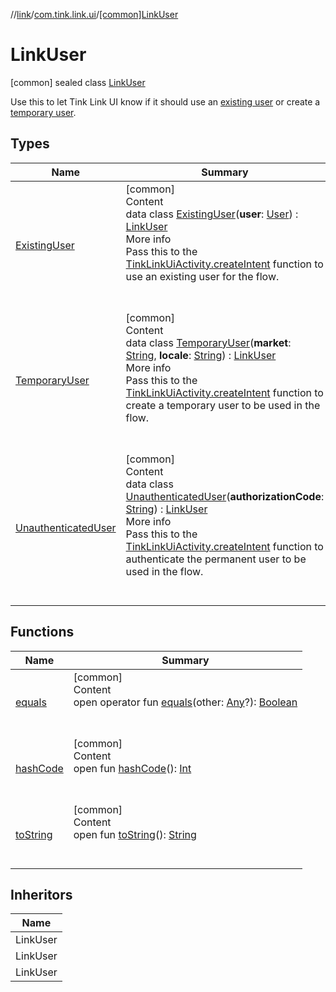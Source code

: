 //[link](../../index.md)/[com.tink.link.ui](../index.md)/[[common]LinkUser](index.md)



# LinkUser  
 [common] sealed class [LinkUser](index.md)

Use this to let Tink Link UI know if it should use an [existing user](-existing-user/index.md) or create a [temporary user](-temporary-user/index.md).

   


## Types  
  
|  Name|  Summary| 
|---|---|
| <a name="com.tink.link.ui/LinkUser.ExistingUser///PointingToDeclaration/"></a>[ExistingUser](-existing-user/index.md)| <a name="com.tink.link.ui/LinkUser.ExistingUser///PointingToDeclaration/"></a>[common]  <br>Content  <br>data class [ExistingUser](-existing-user/index.md)(**user**: [User](../../com.tink.model.user/[common]-user/index.md)) : [LinkUser](index.md)  <br>More info  <br>Pass this to the [TinkLinkUiActivity.createIntent](../[common]-tink-link-ui-activity/-companion/create-intent.md) function to use an existing user for the flow.  <br><br><br>
| <a name="com.tink.link.ui/LinkUser.TemporaryUser///PointingToDeclaration/"></a>[TemporaryUser](-temporary-user/index.md)| <a name="com.tink.link.ui/LinkUser.TemporaryUser///PointingToDeclaration/"></a>[common]  <br>Content  <br>data class [TemporaryUser](-temporary-user/index.md)(**market**: [String](https://kotlinlang.org/api/latest/jvm/stdlib/kotlin/-string/index.html), **locale**: [String](https://kotlinlang.org/api/latest/jvm/stdlib/kotlin/-string/index.html)) : [LinkUser](index.md)  <br>More info  <br>Pass this to the [TinkLinkUiActivity.createIntent](../[common]-tink-link-ui-activity/-companion/create-intent.md) function to create a temporary user to be used in the flow.  <br><br><br>
| <a name="com.tink.link.ui/LinkUser.UnauthenticatedUser///PointingToDeclaration/"></a>[UnauthenticatedUser](-unauthenticated-user/index.md)| <a name="com.tink.link.ui/LinkUser.UnauthenticatedUser///PointingToDeclaration/"></a>[common]  <br>Content  <br>data class [UnauthenticatedUser](-unauthenticated-user/index.md)(**authorizationCode**: [String](https://kotlinlang.org/api/latest/jvm/stdlib/kotlin/-string/index.html)) : [LinkUser](index.md)  <br>More info  <br>Pass this to the [TinkLinkUiActivity.createIntent](../[common]-tink-link-ui-activity/-companion/create-intent.md) function to authenticate the permanent user to be used in the flow.  <br><br><br>


## Functions  
  
|  Name|  Summary| 
|---|---|
| <a name="kotlin/Any/equals/#kotlin.Any?/PointingToDeclaration/"></a>[equals](../../com.tink.service.user/[common]-user-profile-service-impl/index.md#%5Bkotlin%2FAny%2Fequals%2F%23kotlin.Any%3F%2FPointingToDeclaration%2F%5D%2FFunctions%2F1135467963)| <a name="kotlin/Any/equals/#kotlin.Any?/PointingToDeclaration/"></a>[common]  <br>Content  <br>open operator fun [equals](../../com.tink.service.user/[common]-user-profile-service-impl/index.md#%5Bkotlin%2FAny%2Fequals%2F%23kotlin.Any%3F%2FPointingToDeclaration%2F%5D%2FFunctions%2F1135467963)(other: [Any](https://kotlinlang.org/api/latest/jvm/stdlib/kotlin/-any/index.html)?): [Boolean](https://kotlinlang.org/api/latest/jvm/stdlib/kotlin/-boolean/index.html)  <br><br><br>
| <a name="kotlin/Any/hashCode/#/PointingToDeclaration/"></a>[hashCode](../../com.tink.service.user/[common]-user-profile-service-impl/index.md#%5Bkotlin%2FAny%2FhashCode%2F%23%2FPointingToDeclaration%2F%5D%2FFunctions%2F1135467963)| <a name="kotlin/Any/hashCode/#/PointingToDeclaration/"></a>[common]  <br>Content  <br>open fun [hashCode](../../com.tink.service.user/[common]-user-profile-service-impl/index.md#%5Bkotlin%2FAny%2FhashCode%2F%23%2FPointingToDeclaration%2F%5D%2FFunctions%2F1135467963)(): [Int](https://kotlinlang.org/api/latest/jvm/stdlib/kotlin/-int/index.html)  <br><br><br>
| <a name="kotlin/Any/toString/#/PointingToDeclaration/"></a>[toString](../../com.tink.service.user/[common]-user-profile-service-impl/index.md#%5Bkotlin%2FAny%2FtoString%2F%23%2FPointingToDeclaration%2F%5D%2FFunctions%2F1135467963)| <a name="kotlin/Any/toString/#/PointingToDeclaration/"></a>[common]  <br>Content  <br>open fun [toString](../../com.tink.service.user/[common]-user-profile-service-impl/index.md#%5Bkotlin%2FAny%2FtoString%2F%23%2FPointingToDeclaration%2F%5D%2FFunctions%2F1135467963)(): [String](https://kotlinlang.org/api/latest/jvm/stdlib/kotlin/-string/index.html)  <br><br><br>


## Inheritors  
  
|  Name| 
|---|
| <a name="com.tink.link.ui/LinkUser.ExistingUser///PointingToDeclaration/"></a>LinkUser
| <a name="com.tink.link.ui/LinkUser.UnauthenticatedUser///PointingToDeclaration/"></a>LinkUser
| <a name="com.tink.link.ui/LinkUser.TemporaryUser///PointingToDeclaration/"></a>LinkUser

